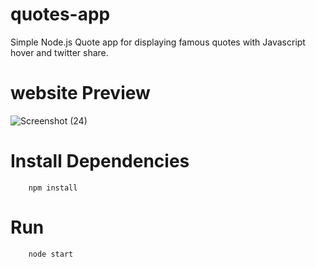 # quotes-app
Simple Node.js Quote app for displaying famous quotes with Javascript hover and twitter share.

# website Preview
![Screenshot (24)](https://user-images.githubusercontent.com/50478681/151951591-41c24d55-c1c6-4613-8ec4-1500f709e3d5.png)

# Install Dependencies
        npm install 

# Run
        node start
